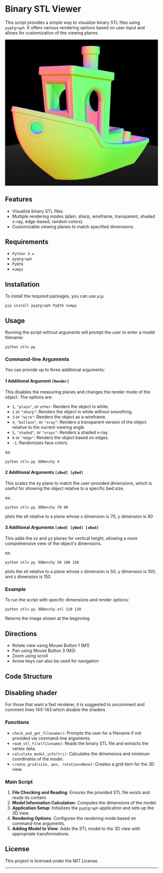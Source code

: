 # Binary STL Viewer

This script provides a simple way to visualize binary STL files using `pyqtgraph`. It offers various rendering options based on user input and allows for customization of the viewing planes.

![examplePlot](./ExamplePlot.png)


## Features

- Visualize binary STL files.
- Multiple rendering modes (plain, sharp, wireframe, transparent, shaded x-ray, edge-based, random colors).
- Customizable viewing planes to match specified dimensions.

## Requirements

- `Python 3.x`
- `pyqtgraph`
- `PyQt6`
- `numpy`

## Installation

To install the required packages, you can use `pip`:

```
pip install pyqtgraph PyQt6 numpy
```

## Usage

Running the script without arguments will prompt the user to enter a model filename:

```
python stlv.py
```

### Command-line Arguments

You can provide up to three additional arguments:

#### 1 Additional Argument `[Render]`

This disables the measuring planes and changes the render mode of the object. The options are:

- `1`, `"plain"`, or `other`: Renders the object in white.
- `2` or `"sharp"`: Renders the object in white without smoothing.
- `3` or `"wire"`: Renders the object as a wireframe.
- `4`, `"balloon"`, or `"xray"`: Renders a transparent version of the object relative to the current viewing angle
- `5`, `"shaded"`, or `"xrays"`: Renders a shaded x-ray.
- `6` or `"edge"`: Renders the object based on edges.
- `-1`: Randomizes face colors.

ex:
```
python stlv.py 3DBenchy 4
```

#### 2 Additional Arguments `[xBed] [yBed]`

This scales the xy plane to match the user-provided dimensions, which is useful for showing the object relative to a specific bed size.

ex:
```
python stlv.py 3DBenchy 70 80
```
plots the stl relative to a plane whose x dimension is 70, y dimension is 80

#### 3 Additional Arguments `[xBed] [yBed] [zBed]`

This adds the xz and yz planes for vertical height, allowing a more comprehensive view of the object's dimensions.

ex:
```
python stlv.py 3DBenchy 50 100 150
```
plots the stl relative to a plane whose x dimension is 50, y dimension is 100, and z dimension is 150

### Example

To run the script with specific dimensions and render options:

```
python stlv.py 3DBenchy.stl 120 120
```

Returns the image shown at the beginning

## Directions

- Rotate view using Mouse Button 1 (M1)
- Pan using Mouse Button 3 (M3)
- Zoom using scroll
- Arrow keys can also be used for navigation

## Code Structure

## Disabling shader
For those that want a fast renderer, it is suggested to uncomment and comment lines 140-143 which disable the shaders

### Functions

- `check_and_get_filename()`: Prompts the user for a filename if not provided via command-line arguments.
- `read_stl_file(filename)`: Reads the binary STL file and extracts the vertex data.
- `calculate_model_info(tri)`: Calculates the dimensions and minimum coordinates of the model.
- `create_grid(size, pos, rotation=None)`: Creates a grid item for the 3D view.

### Main Script

1. **File Checking and Reading**: Ensures the provided STL file exists and reads its content.
2. **Model Information Calculation**: Computes the dimensions of the model.
3. **Application Setup**: Initializes the `pyqtgraph` application and sets up the 3D view.
4. **Rendering Options**: Configures the rendering mode based on command-line arguments.
5. **Adding Model to View**: Adds the STL model to the 3D view with appropriate transformations.

## License

This project is licensed under the MIT License.

---